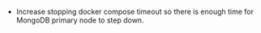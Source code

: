 - Increase stopping docker compose timeout so there is enough time for MongoDB
  primary node to step down.